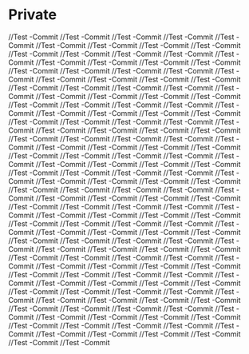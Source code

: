 # Private
//Test -Commit
//Test -Commit
//Test -Commit
//Test -Commit
//Test -Commit
//Test -Commit
//Test -Commit
//Test -Commit
//Test -Commit
//Test -Commit
//Test -Commit
//Test -Commit
//Test -Commit
//Test -Commit
//Test -Commit
//Test -Commit
//Test -Commit
//Test -Commit
//Test -Commit
//Test -Commit
//Test -Commit
//Test -Commit
//Test -Commit
//Test -Commit
//Test -Commit
//Test -Commit
//Test -Commit
//Test -Commit
//Test -Commit
//Test -Commit
//Test -Commit
//Test -Commit
//Test -Commit
//Test -Commit
//Test -Commit
//Test -Commit
//Test -Commit
//Test -Commit
//Test -Commit
//Test -Commit
//Test -Commit
//Test -Commit
//Test -Commit
//Test -Commit
//Test -Commit
//Test -Commit
//Test -Commit
//Test -Commit
//Test -Commit
//Test -Commit
//Test -Commit
//Test -Commit
//Test -Commit
//Test -Commit
//Test -Commit
//Test -Commit
//Test -Commit
//Test -Commit
//Test -Commit
//Test -Commit
//Test -Commit
//Test -Commit
//Test -Commit
//Test -Commit
//Test -Commit
//Test -Commit
//Test -Commit
//Test -Commit
//Test -Commit
//Test -Commit
//Test -Commit
//Test -Commit
//Test -Commit
//Test -Commit
//Test -Commit
//Test -Commit
//Test -Commit
//Test -Commit
//Test -Commit
//Test -Commit
//Test -Commit
//Test -Commit
//Test -Commit
//Test -Commit
//Test -Commit
//Test -Commit
//Test -Commit
//Test -Commit
//Test -Commit
//Test -Commit
//Test -Commit
//Test -Commit
//Test -Commit
//Test -Commit
//Test -Commit
//Test -Commit
//Test -Commit
//Test -Commit
//Test -Commit
//Test -Commit
//Test -Commit
//Test -Commit
//Test -Commit
//Test -Commit
//Test -Commit
//Test -Commit
//Test -Commit
//Test -Commit
//Test -Commit
//Test -Commit
//Test -Commit
//Test -Commit
//Test -Commit
//Test -Commit
//Test -Commit
//Test -Commit
//Test -Commit
//Test -Commit
//Test -Commit
//Test -Commit
//Test -Commit
//Test -Commit
//Test -Commit
//Test -Commit
//Test -Commit
//Test -Commit
//Test -Commit
//Test -Commit
//Test -Commit
//Test -Commit
//Test -Commit
//Test -Commit
//Test -Commit
//Test -Commit
//Test -Commit
//Test -Commit
//Test -Commit
//Test -Commit
//Test -Commit
//Test -Commit
//Test -Commit
//Test -Commit
//Test -Commit
//Test -Commit
//Test -Commit
//Test -Commit
//Test -Commit
//Test -Commit
//Test -Commit
//Test -Commit
//Test -Commit
//Test -Commit
//Test -Commit
//Test -Commit
//Test -Commit
//Test -Commit
//Test -Commit
//Test -Commit
//Test -Commit
//Test -Commit
//Test -Commit
//Test -Commit
//Test -Commit
//Test -Commit
